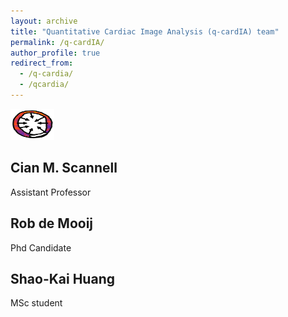 ```yaml
---
layout: archive
title: "Quantitative Cardiac Image Analysis (q-cardIA) team"
permalink: /q-cardIA/
author_profile: true
redirect_from: 
  - /q-cardia/
  - /qcardia/
---
```


<img src="/images/combined-map.png" width="70" height="50">


## Cian M. Scannell
Assistant Professor

## Rob de Mooij
Phd Candidate

## Shao-Kai Huang
MSc student